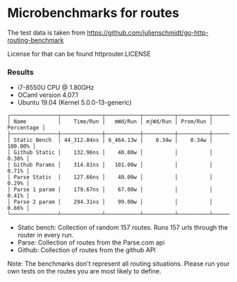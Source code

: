 # Microbenchmarks for routes

The test data is taken from https://github.com/julienschmidt/go-http-routing-benchmark

License for that can be found httprouter.LICENSE

### Results

* i7-8550U CPU @ 1.80GHz
* OCaml version 4.07.1
* Ubuntu 19.04 (Kernel 5.0.0-13-generic)

```
┌───────────────┬─────────────┬───────────┬──────────┬──────────┬────────────┐
│ Name          │    Time/Run │   mWd/Run │ mjWd/Run │ Prom/Run │ Percentage │
├───────────────┼─────────────┼───────────┼──────────┼──────────┼────────────┤
│ Static Bench  │ 44_312.84ns │ 6_464.13w │    0.34w │    0.34w │    100.00% │
│ Github Static │    132.96ns │    40.00w │          │          │      0.30% │
│ Github Params │    314.81ns │   101.00w │          │          │      0.71% │
│ Parse Static  │    127.66ns │    40.00w │          │          │      0.29% │
│ Parse 1 param │    179.67ns │    67.00w │          │          │      0.41% │
│ Parse 2 param │    294.31ns │    99.00w │          │          │      0.66% │
└───────────────┴─────────────┴───────────┴──────────┴──────────┴────────────┘
```

* Static bench: Collection of random 157 routes. Runs 157 urls through the router in every run.
* Parse: Collection of routes from the Parse.com api
* Github: Collection of routes from the github API


Note: The benchmarks don't represent all routing situations.
Please run your own tests on the routes you are most likely to define.
